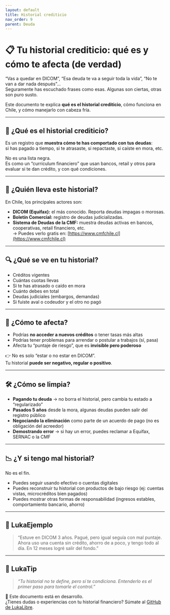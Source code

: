 ```yaml
---
layout: default
title: Historial crediticio
nav_order: 9
parent: Deuda
---
```


# 📋 Tu historial crediticio: qué es y cómo te afecta (de verdad)

“Vas a quedar en DICOM”, “Esa deuda te va a seguir toda la vida”, “No te van a dar nada después”…  
Seguramente has escuchado frases como esas. Algunas son ciertas, otras son puro susto.

Este documento te explica **qué es el historial crediticio**, cómo funciona en Chile, y cómo manejarlo con cabeza fría.

---

## 🧠 ¿Qué es el historial crediticio?

Es un registro que **muestra cómo te has comportado con tus deudas**:  
si has pagado a tiempo, si te atrasaste, si repactaste, si caíste en mora, etc.

No es una lista negra.  
Es como un “currículum financiero” que usan bancos, retail y otros para evaluar si te dan crédito, y con qué condiciones.

---

## 📍 ¿Quién lleva este historial?

En Chile, los principales actores son:

- **DICOM (Equifax):** el más conocido. Reporta deudas impagas o morosas.
- **Boletín Comercial:** registro de deudas judicializadas.
- **Sistema de Deudas de la CMF:** muestra deudas activas en bancos, cooperativas, retail financiero, etc.  
  → Puedes verlo gratis en: [https://www.cmfchile.cl](https://www.cmfchile.cl)

---

## 🔍 ¿Qué se ve en tu historial?

- Créditos vigentes
- Cuántas cuotas llevas
- Si te has atrasado o caído en mora
- Cuánto debes en total
- Deudas judiciales (embargos, demandas)
- Si fuiste aval o codeudor y el otro no pagó

---

## 🧨 ¿Cómo te afecta?

- Podrías **no acceder a nuevos créditos** o tener tasas más altas
- Podrías tener problemas para arrendar o postular a trabajos (sí, pasa)
- Afecta tu “puntaje de riesgo”, que es **invisible pero poderoso**

👉 No es solo “estar o no estar en DICOM”.  
Tu historial **puede ser negativo, regular o positivo**.

---

## 🛠️ ¿Cómo se limpia?

- **Pagando tu deuda** → no borra el historial, pero cambia tu estado a “regularizado”
- **Pasados 5 años** desde la mora, algunas deudas pueden salir del registro público
- **Negociando la eliminación** como parte de un acuerdo de pago (no es obligación del acreedor)
- **Demostrando error** → si hay un error, puedes reclamar a Equifax, SERNAC o la CMF

---

## 📉 ¿Y si tengo mal historial?

No es el fin.

- Puedes seguir usando efectivo o cuentas digitales
- Puedes reconstruir tu historial con productos de bajo riesgo (ej: cuentas vistas, microcréditos bien pagados)
- Puedes mostrar otras formas de responsabilidad (ingresos estables, comportamiento bancario, ahorro)

---

## 💬 LukaEjemplo

> “Estuve en DICOM 3 años. Pagué, pero igual seguía con mal puntaje.  
> Ahora uso una cuenta sin crédito, ahorro de a poco, y tengo todo al día. En 12 meses logré salir del fondo.”

---

## 🧠 LukaTip

> *“Tu historial no te define, pero sí te condiciona. Entenderlo es el primer paso para tomarle el control.”*

📌 Este documento está en desarrollo.  
¿Tienes dudas o experiencias con tu historial financiero? Súmate al [GitHub de LukaLibre](https://github.com/raestrada/lukalibre).
